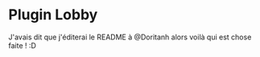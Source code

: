# Plugin Lobby

J'avais dit que j'éditerai le README à @Doritanh alors voilà qui est chose faite ! :D
